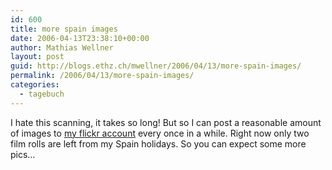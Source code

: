 ```yaml
---
id: 600
title: more spain images
date: 2006-04-13T23:38:10+00:00
author: Mathias Wellner
layout: post
guid: http://blogs.ethz.ch/mwellner/2006/04/13/more-spain-images/
permalink: /2006/04/13/more-spain-images/
categories:
  - tagebuch
---
```

I hate this scanning, it takes so long! But so I can post a reasonable amount of images to [my flickr account](https://www.flickr.com/photos/mwellner) every once in a while. Right now only two film rolls are left from my Spain holidays. So you can expect some more pics&#8230; </p>